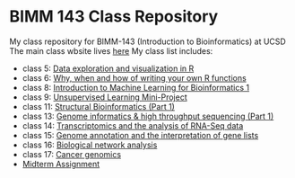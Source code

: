 # BIMM 143 Class Repository
My class repository for BIMM-143 (Introduction to Bioinformatics) at UCSD
The main class wbsite lives [here](https://bioboot.github.io/bimm143_F18/)
My class list includes:

- class 5: [Data exploration and visualization in R](https://github.com/ckallu/bimm143/blob/master/class05/class05.md) 
- class 6: [Why, when and how of writing your own R functions](https://github.com/ckallu/bimm143/blob/master/class05/class06.md) 
- class 8: [Introduction to Machine Learning for Bioinformatics 1](https://github.com/ckallu/bimm143/blob/master/class08/class08.md)
- class 9: [Unsupervised Learning Mini-Project](https://github.com/ckallu/bimm143/blob/master/class05/class09.md)
- class 11: [Structural Bioinformatics (Part 1)](https://github.com/ckallu/bimm143/blob/master/class11/class11.md)
- class 13: [Genome informatics & high throughput sequencing (Part 1)](https://github.com/ckallu/bimm143/blob/master/class13/class13.md)  
- class 14: [Transcriptomics and the analysis of RNA-Seq data](https://github.com/ckallu/bimm143/blob/master/class14/class_14.md)
- class 15: [Genome annotation and the interpretation of gene lists ](https://github.com/ckallu/bimm143/blob/master/class15/class15.md) 
- class 16: [Biological network analysis](https://github.com/ckallu/bimm143/blob/master/Class16/Class16.md)
- class 17: [Cancer genomics](https://github.com/ckallu/bimm143/blob/master/Class17/Class17.md)
- [Midterm Assignment](https://github.com/ckallu/bimm143/blob/master/Midterm_Assignment/BIMM143_F18_ckallura.pdf)
